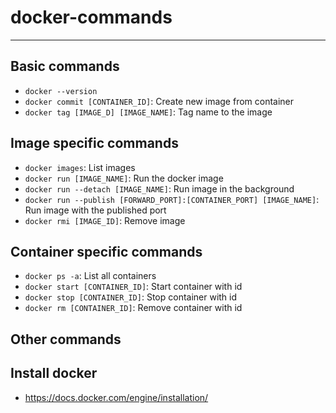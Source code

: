 # docker-commands
------------------

## Basic commands
- `docker --version`
- `docker commit [CONTAINER_ID]`: Create new image from container
- `docker tag [IMAGE_D] [IMAGE_NAME]`: Tag name to the image

## Image specific commands
- `docker images`: List images
- `docker run [IMAGE_NAME]`: Run the docker image
- `docker run --detach [IMAGE_NAME]`: Run image in the background
- `docker run --publish [FORWARD_PORT]:[CONTAINER_PORT] [IMAGE_NAME]`: Run image with the published port
- `docker rmi [IMAGE_ID]`: Remove image

## Container specific commands
- `docker ps -a`: List all containers
- `docker start [CONTAINER_ID]`: Start container with id
- `docker stop [CONTAINER_ID]`: Stop container with id
- `docker rm [CONTAINER_ID]`: Remove container with id

## Other commands

## Install docker
- https://docs.docker.com/engine/installation/